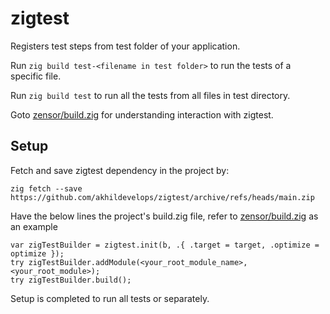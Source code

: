 # zigtest

Registers test steps from test folder of your application.

Run `zig build test-<filename in test folder>` to run the tests of a specific file.

Run `zig build test` to run all the tests from all files in test directory.

Goto [zensor/build.zig](https://github.com/akhildevelops/zensor/blob/d3abaf1d787b7beff20cc3bd2ad3da8059040803/build.zig#L10-L12) for understanding interaction with zigtest.

## Setup
Fetch and save zigtest dependency in the project by:
```zig
zig fetch --save https://github.com/akhildevelops/zigtest/archive/refs/heads/main.zip
```

Have the below lines the project's build.zig file, refer to [zensor/build.zig](https://github.com/akhildevelops/zensor/blob/d3abaf1d787b7beff20cc3bd2ad3da8059040803/build.zig#L10-L12) as an example

```zig
var zigTestBuilder = zigtest.init(b, .{ .target = target, .optimize = optimize });
try zigTestBuilder.addModule(<your_root_module_name>, <your_root_module>);
try zigTestBuilder.build();
```

Setup is completed to run all tests or separately.
